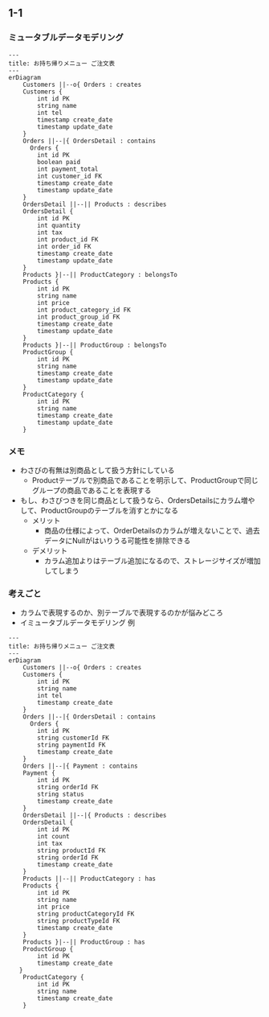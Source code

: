 ## 1-1
### ミュータブルデータモデリング

```mermaid
---
title: お持ち帰りメニュー ご注文表
---
erDiagram
    Customers ||--o{ Orders : creates
    Customers {
        int id PK
        string name
        int tel
        timestamp create_date
        timestamp update_date
    }
    Orders ||--|{ OrdersDetail : contains
	  Orders { 
        int id PK
        boolean paid
        int payment_total
        int customer_id FK
        timestamp create_date
        timestamp update_date
    }
    OrdersDetail ||--|| Products : describes
    OrdersDetail {
        int id PK
        int quantity
        int tax
        int product_id FK
        int order_id FK
        timestamp create_date
        timestamp update_date
    }
    Products }|--|| ProductCategory : belongsTo
    Products {
        int id PK
        string name
        int price
        int product_category_id FK
        int product_group_id FK
        timestamp create_date
        timestamp update_date
    }
    Products }|--|| ProductGroup : belongsTo
    ProductGroup {
        int id PK
        string name
        timestamp create_date
        timestamp update_date
    }
    ProductCategory {
        int id PK
        string name
        timestamp create_date
        timestamp update_date
    }
```

### メモ
- わさびの有無は別商品として扱う方針にしている
  - Productテーブルで別商品であることを明示して、ProductGroupで同じグループの商品であることを表現する
- もし、わさびつきを同じ商品として扱うなら、OrdersDetailsにカラム増やして、ProductGroupのテーブルを消すとかになる
  - メリット
    - 商品の仕様によって、OrderDetailsのカラムが増えないことで、過去データにNullがはいりうる可能性を排除できる
  - デメリット
    - カラム追加よりはテーブル追加になるので、ストレージサイズが増加してしまう

### 考えごと
- カラムで表現するのか、別テーブルで表現するのかが悩みどころ
- イミュータブルデータモデリング 例

```mermaid
---
title: お持ち帰りメニュー ご注文表
---
erDiagram
    Customers ||--o{ Orders : creates
    Customers {
		int id PK
        string name
        int tel
        timestamp create_date
    }
    Orders ||--|{ OrdersDetail : contains
	  Orders {
	    int id PK
        string customerId FK
        string paymentId FK
        timestamp create_date
    }
    Orders ||--|{ Payment : contains
    Payment {
        int id PK
        string orderId FK
        string status
        timestamp create_date
    }
    OrdersDetail ||--|{ Products : describes
    OrdersDetail {
        int id PK
        int count
        int tax
        string productId FK
        string orderId FK
        timestamp create_date
    }
    Products ||--|| ProductCategory : has
    Products {
        int id PK
        string name
        int price
        string productCategoryId FK
        string productTypeId FK
        timestamp create_date
    }
    Products }|--|| ProductGroup : has
    ProductGroup {
        int id PK
        timestamp create_date
   }
    ProductCategory {
        int id PK
        string name
        timestamp create_date
    }
```
